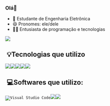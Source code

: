 ### Olá👋

- 🔌 Estudante de Engenharia Eletrônica
- 😄 Pronomes: ele/dele
- 👨‍💻 Entusiasta de programação e tecnologias

<code><img src='https://img.shields.io/badge/LinkedIn-0077B5?style=for-the-badge&logo=linkedin&logoColor=white)](https://www.linkedin.com/in/andrey-hiemer'></code>

##  &nbsp;💡Tecnologias que utilizo

<code><img src="https://img.shields.io/badge/C-00599C?style=for-the-badge&logo=c&logoColor=white"></code><code><img src='https://img.shields.io/badge/python-3670A0?style=for-the-badge&logo=python&logoColor=ffdd54'></code><code><img src='https://img.shields.io/badge/-KUbuntu-%230079C1?style=for-the-badge&logo=kubuntu&logoColor=white'></code><code><img src='https://img.shields.io/badge/-Raspberry_Pi-C51A4A?style=for-the-badge&logo=Raspberry-Pi'></code><code><img src='https://img.shields.io/badge/c++-%2300599C.svg?style=for-the-badge&logo=c%2B%2B&logoColor=white'></code>



## &nbsp;💻Softwares que utilizo:
<code><img src="https://img.shields.io/badge/Visual_Studio_Code-0078D4?style=for-the-badge&logo=visual%20studio%20code&logoColor=white" alt="Visual Studio Code"></code><code><img src='https://img.shields.io/badge/VIM-%2311AB00.svg?style=for-the-badge&logo=vim&logoColor=white'></code><code><img src='https://img.shields.io/badge/chatGPT-74aa9c?style=for-the-badge&logo=openai&logoColor=white'></code>


